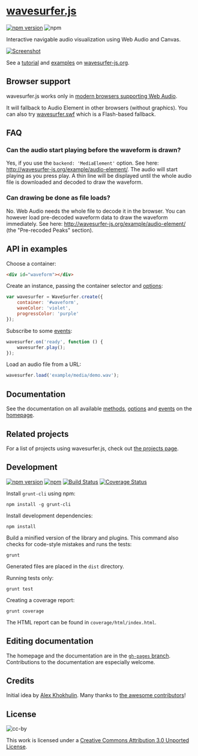 # [wavesurfer.js](http://wavesurfer-js.org)

[![npm version](https://img.shields.io/npm/v/wavesurfer.js.svg?style=flat)](https://www.npmjs.com/package/wavesurfer.js)
![npm](https://img.shields.io/npm/dm/wavesurfer.js.svg)

Interactive navigable audio visualization using Web Audio and Canvas.

[![Screenshot](https://raw.githubusercontent.com/katspaugh/wavesurfer.js/gh-pages/example/screenshot.png "Screenshot")](http://wavesurfer-js.org)

See a [tutorial](http://wavesurfer-js.org/docs) and [examples](http://wavesurfer-js.org/examples) on [wavesurfer-js.org](http://wavesurfer-js.org).

## Browser support
wavesurfer.js works only in [modern browsers supporting Web Audio](http://caniuse.com/audio-api).

It will fallback to Audio Element in other browsers (without graphics). You can also try [wavesurfer.swf](https://github.com/laurentvd/wavesurfer.swf) which is a Flash-based fallback.

## FAQ
### Can the audio start playing before the waveform is drawn?
Yes, if you use the `backend: 'MediaElement'` option. See here: http://wavesurfer-js.org/example/audio-element/. The audio will start playing as you press play. A thin line will be displayed until the whole audio file is downloaded and decoded to draw the waveform.

### Can drawing be done as file loads?
No. Web Audio needs the whole file to decode it in the browser. You can however load pre-decoded waveform data to draw the waveform immediately. See here: http://wavesurfer-js.org/example/audio-element/ (the "Pre-recoded Peaks" section).

## API in examples

Choose a container:
```html
<div id="waveform"></div>
```
Create an instance, passing the container selector and [options](http://wavesurfer-js.org):

```javascript
var wavesurfer = WaveSurfer.create({
    container: '#waveform',
    waveColor: 'violet',
    progressColor: 'purple'
});
```

Subscribe to some [events](http://wavesurfer-js.org/docs/events.html):

```javascript
wavesurfer.on('ready', function () {
    wavesurfer.play();
});
```

Load an audio file from a URL:

```javascript
wavesurfer.load('example/media/demo.wav');
```

## Documentation

See the documentation on all available [methods](http://wavesurfer-js.org/docs/methods.html), [options](http://wavesurfer-js.org/docs/options.html) and [events](http://wavesurfer-js.org/docs/events.html) on the [homepage](http://wavesurfer-js.org/docs/).

## Related projects

For a list of  projects using wavesurfer.js, check out
[the projects page](http://wavesurfer-js.org/projects/).

## Development

[![npm version](https://img.shields.io/npm/v/wavesurfer.js.svg?style=flat)](https://www.npmjs.com/package/wavesurfer.js)
[![npm](https://img.shields.io/npm/dm/wavesurfer.js.svg)]()
[![Build Status](https://travis-ci.org/katspaugh/wavesurfer.js.svg?branch=master)](https://travis-ci.org/katspaugh/wavesurfer.js)
[![Coverage Status](https://coveralls.io/repos/katspaugh/wavesurfer.js/badge.svg)](https://coveralls.io/r/katspaugh/wavesurfer.js)

Install `grunt-cli` using npm:

```
npm install -g grunt-cli
```

Install development dependencies:

```
npm install
```

Build a minified version of the library and plugins. This command also checks
for code-style mistakes and runs the tests:

```
grunt
```

Generated files are placed in the `dist` directory.

Running tests only:

```
grunt test
```

Creating a coverage report:

```
grunt coverage
```

The HTML report can be found in `coverage/html/index.html`.

## Editing documentation
The homepage and the documentation are in the [`gh-pages` branch](https://github.com/katspaugh/wavesurfer.js/tree/gh-pages). Contributions to the documentation are especially welcome.

## Credits

Initial idea by [Alex Khokhulin](https://github.com/xoxulin). Many
thanks to
[the awesome contributors](https://github.com/katspaugh/wavesurfer.js/contributors)!

## License

![cc-by](https://i.creativecommons.org/l/by/3.0/88x31.png)

This work is licensed under a
[Creative Commons Attribution 3.0 Unported License](https://creativecommons.org/licenses/by/3.0/deed.en_US).
